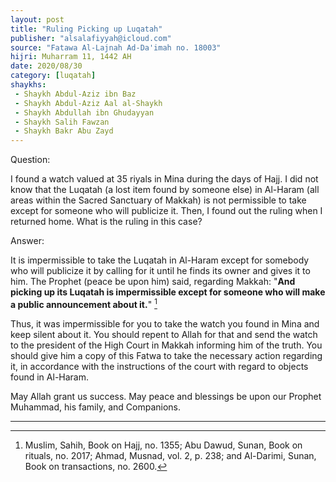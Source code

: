 ```yaml
---
layout: post
title: "Ruling Picking up Luqatah"
publisher: "alsalafiyyah@icloud.com"
source: "Fatawa Al-Lajnah Ad-Da'imah no. 18003"
hijri: Muharram 11, 1442 AH
date: 2020/08/30
category: [luqatah]
shaykhs: 
 - Shaykh Abdul-Aziz ibn Baz
 - Shaykh Abdul-Aziz Aal al-Shaykh
 - Shaykh Abdullah ibn Ghudayyan
 - Shaykh Salih Fawzan
 - Shaykh Bakr Abu Zayd
---
```


Question: 

I found a watch valued at 35 riyals in Mina during the days of Hajj. I did not know that the Luqatah (a lost item found by someone else) in Al-Haram (all areas within the Sacred Sanctuary of Makkah) is not permissible to take except for someone who will publicize it. Then, I found out the ruling when I returned home. What is the ruling in this case?

Answer:

It is impermissible to take the Luqatah in Al-Haram except for somebody who will publicize it by calling for it until he finds its owner and gives it to him. The Prophet (peace be upon him) said, regarding Makkah: "**And picking up its Luqatah is impermissible except for someone who will make a public announcement about it.**" [^1]

Thus, it was impermissible for you to take the watch you found in Mina and keep silent about it. You should repent to Allah for that and send the watch to the president of the High Court in Makkah informing him of the truth. You should give him a copy of this Fatwa to take the necessary action regarding it, in accordance with the instructions of the court with regard to objects found in Al-Haram.

May Allah grant us success. May peace and blessings be upon our Prophet Muhammad, his family, and Companions.

---

[^1]: Muslim, Sahih, Book on Hajj, no. 1355; Abu Dawud, Sunan, Book on rituals, no. 2017; Ahmad, Musnad, vol. 2, p. 238; and Al-Darimi, Sunan, Book on transactions, no. 2600.
